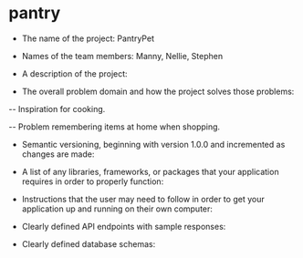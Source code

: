 # pantry

- The name of the project: PantryPet

- Names of the team members: Manny, Nellie, Stephen

- A description of the project:

- The overall problem domain and how the project solves those problems:

-- Inspiration for cooking.

-- Problem remembering items at home when shopping.

- Semantic versioning, beginning with version 1.0.0 and incremented as changes are made:

- A list of any libraries, frameworks, or packages that your application requires in order to properly function:

- Instructions that the user may need to follow in order to get your application up and running on their own computer:

- Clearly defined API endpoints with sample responses:

- Clearly defined database schemas:

